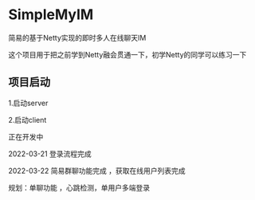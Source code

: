 # SimpleMyIM
简易的基于Netty实现的即时多人在线聊天IM

这个项目用于把之前学到Netty融会贯通一下，初学Netty的同学可以练习一下

## 项目启动
1.启动server

2.启动client 

正在开发中

2022-03-21 登录流程完成

2022-03-22 简易群聊功能完成 ，获取在线用户列表完成

规划：单聊功能 ，心跳检测，单用户多端登录
